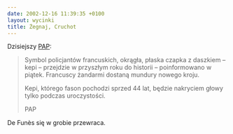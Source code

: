 ```yaml
---
date: 2002-12-16 11:39:35 +0100
layout: wycinki
title: Żegnaj, Cruchot
---
```


Dzisiejszy [PAP](http://dziennik.pap.pl/ 'Dziennik Polskiej Agencji Prasowej'):

> Symbol policjantów francuskich, okrągła, płaska czapka z daszkiem – kepi – przejdzie w przyszłym roku do historii – poinformowano w piątek. Francuscy żandarmi dostaną mundury nowego kroju.
>
> Kepi, którego fason pochodzi sprzed 44 lat, będzie nakryciem głowy tylko podczas uroczystości.
>
> PAP

De Funès się w grobie przewraca.

